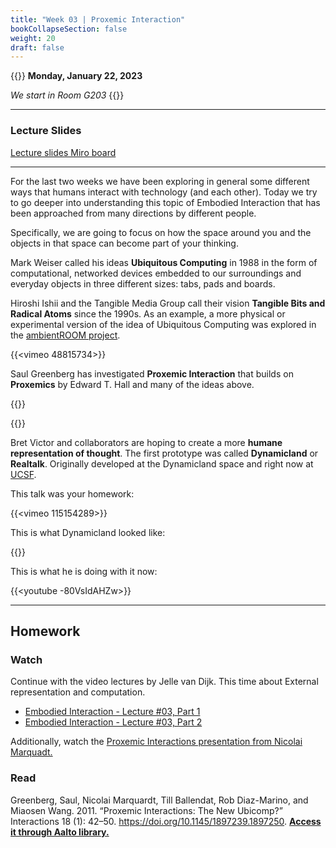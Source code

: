 ```yaml
---
title: "Week 03 | Proxemic Interaction"
bookCollapseSection: false
weight: 20
draft: false
---
```


{{<hint info>}}
**Monday, January 22, 2023**

*We start in Room G203*
{{</hint>}}

---

### Lecture Slides

[Lecture slides Miro board](https://miro.com/app/board/uXjVPx9O_0A=/)

---

For the last two weeks we have been exploring in general some different ways that humans interact with technology (and each other). Today we try to go deeper into understanding this topic of Embodied Interaction that has been approached from many directions by different people. 

Specifically, we are going to focus on how the space around you and the objects in that space can become part of your thinking.

Mark Weiser called his ideas **Ubiquitous Computing** in 1988 in the form of computational, networked devices embedded to our surroundings and everyday objects in three different sizes: tabs, pads and boards.

Hiroshi Ishii and the Tangible Media Group call their vision **Tangible Bits and Radical Atoms** since the 1990s. As an example, a more physical or experimental version of the idea of Ubiquitous Computing was explored in the [ambientROOM project](https://tangible.media.mit.edu/project/ambientroom/).

{{<vimeo 48815734>}}

Saul Greenberg has investigated **Proxemic Interaction** that builds on **Proxemics** by Edward T. Hall and many of the ideas above.

{{<youtube hBANQ3blCiw>}}

{{<youtube Q13dM4hmEJQ>}}

Bret Victor and collaborators are hoping to create a more **humane representation of thought**. The first prototype was called **Dynamicland** or **Realtalk**. Originally developed at the Dynamicland space and right now at [UCSF](https://cmp.ucsf.edu/). 

This talk was your homework:

{{<vimeo 115154289>}}

This is what Dynamicland looked like:

{{<youtube cErKuEHWCpM>}}

This is what he is doing with it now:

{{<youtube -80VsIdAHZw>}}

---

## Homework

### Watch

Continue with the video lectures by Jelle van Dijk. This time about External representation and computation.

- [Embodied Interaction - Lecture #03, Part 1](https://www.youtube.com/watch?v=DkRbHlbOff8)
- [Embodied Interaction - Lecture #03, Part 2](https://www.youtube.com/watch?v=JdMnwRlKoRU)

Additionally, watch the [Proxemic Interactions presentation from Nicolai Marquadt.](https://www.youtube.com/watch?v=Q13dM4hmEJQ)

### Read

Greenberg, Saul, Nicolai Marquardt, Till Ballendat, Rob Diaz-Marino, and Miaosen Wang. 2011. “Proxemic Interactions: The New Ubicomp?” Interactions 18 (1): 42–50. https://doi.org/10.1145/1897239.1897250. [**Access it through Aalto library.**](https://primo.aalto.fi/permalink/358AALTO_INST/cis3s6/cdi_openaire_primary_doi_80527708dd595e384eaa79f51ed0040d)